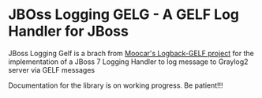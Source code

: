JBOss Logging GELG - A GELF Log Handler for JBoss
==========================================

JBoss Logging Gelf is a brach from [Moocar's Logback-GELF project](https://github.com/Moocar/logback-gelf) for the implementation of a JBoss 7 Logging Handler to log message to Graylog2 server via GELF messages 

Documentation for the library is on working progress. Be patient!!!